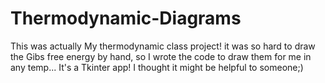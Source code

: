 # Thermodynamic-Diagrams

This was actually My thermodynamic class project!
it was so hard to draw the Gibs free energy by hand, so I wrote the code to draw them for me in any temp...
It's a Tkinter app! I thought it might be helpful to someone;)
